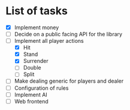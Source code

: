 # List of tasks

- [x] Implement money
- [ ] Decide on a public facing API for the library
- [ ] Implement all player actions
  - [x] Hit
  - [x] Stand
  - [x] Surrender
  - [ ] Double
  - [ ] Split
- [ ] Make dealing generic for players and dealer
- [ ] Configuration of rules
- [ ] Implement AI
- [ ] Web frontend
